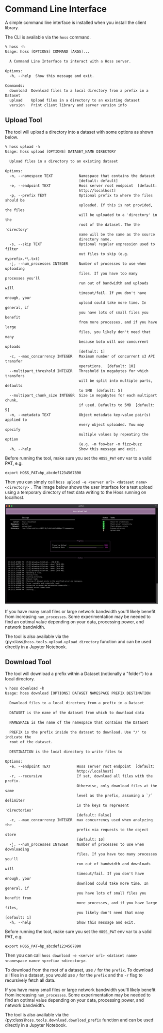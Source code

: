 # Command Line Interface
A simple command line interface is installed when you install the client library.

The CLI is available via the `hoss` command.
```
% hoss -h
Usage: hoss [OPTIONS] COMMAND [ARGS]...

  A Command Line Interface to interact with a Hoss server.

Options:
  -h, --help  Show this message and exit.

Commands:
  download  Download files to a local directory from a prefix in a Dataset
  upload    Upload files in a directory to an existing dataset
  version   Print client library and server version info
```

## Upload Tool
The tool will upload a directory into a dataset with some options as shown below.

```
% hoss upload -h
Usage: hoss upload [OPTIONS] DATASET_NAME DIRECTORY

  Upload files in a directory to an existing dataset

Options:
  -n, --namespace TEXT            Namespace that contains the dataset
                                  [default: default]
  -e, --endpoint TEXT             Hoss server root endpoint  [default:
                                  http://localhost]
  -p, --prefix TEXT               Optional prefix to where the files should be
                                  uploaded. If this is not provided, the files
                                  will be uploaded to a 'directory' in the
                                  root of the dataset. The the 'directory'
                                  name will be the same as the source
                                  directory name.
  -s, --skip TEXT                 Optional regular expression used to filter
                                  out files to skip (e.g. myprefix.*\.txt)
  -j, --num_processes INTEGER     Number of processes to use when uploading
                                  files. If you have too many processes you'll
                                  run out of bandwidth and uploads will
                                  timeout/fail. If you don't have enough, your
                                  upload could take more time. In general, if
                                  you have lots of small files you benefit
                                  from more processes, and if you have large
                                  files, you likely don't need that many
                                  because boto will use concurrent uploads
                                  [default: 1]
  -c, --max_concurrency INTEGER   Maximum number of concurrent s3 API transfer
                                  operations.  [default: 10]
  --multipart_threshold INTEGER   Threshold in megabytes for which transfers
                                  will be split into multiple parts, defaults
                                  to 5MB  [default: 5]
  --multipart_chunk_size INTEGER  Size in megabytes for each multipart chunk,
                                  if used. Defaults to 5MB  [default: 5]
  -m, --metadata TEXT             Object metadata key-value pair(s) applied to
                                  every object uploaded. You may specify
                                  multiple values by repeating the option
                                  (e.g. -m foo=bar -m fizz=buzz
  -h, --help                      Show this message and exit.
```

Before running the tool, make sure you set the `HOSS_PAT` env var to a valid PAT, e.g.

```
export HOSS_PAT=hp_abcdef1234567890
```

Then you can simply call `hoss upload -e <server url> <dataset name> <directory> `. The image below shows the 
user interface for a test upload using a temporary directory of test data writing to
the Hoss running on localhost. 

![The upload tool UI](_static/img/upload-tool.png "Upload Tool UI")

If you have many small files or large network bandwidth you'll likely benefit from increasing `num_processes`. Some 
experimentation may be needed to find an optimal value depending on your data, processing power, and network
bandwidth.

The tool is also available via the {py:class}`hoss.tools.upload.upload_directory` function 
and can be used directly in a Jupyter Notebook.


## Download Tool
The tool will download a prefix within a Dataset (notionally a "folder") to a local directory.

```
% hoss download -h
Usage: hoss download [OPTIONS] DATASET NAMESPACE PREFIX DESTINATION

  Download files to a local directory from a prefix in a Dataset

  DATASET is the name of the dataset from which to download data

  NAMESPACE is the name of the namespace that contains the Dataset

  PREFIX is the prefix inside the dataset to download. Use "/" to indicate the
  root of the dataset.

  DESTINATION is the local directory to write files to

Options:
  -e, --endpoint TEXT            Hoss server root endpoint  [default:
                                 http://localhost]
  -r, --recursive                If set, download all files with the prefix.
                                 Otherwise, only download files at the same
                                 level as the prefix, assuming a `/` delimiter
                                 in the keys to represent 'directories'
                                 [default: False]
  -c, --max_concurrency INTEGER  max concurrency used when analyzing the
                                 prefix via requests to the object store
                                 [default: 10]
  -j, --num_processes INTEGER    Number of processes to use when downloading
                                 files. If you have too many processes you'll
                                 run out of bandwidth and downloads will
                                 timeout/fail. If you don't have enough, your
                                 download could take more time. In general, if
                                 you have lots of small files you benefit from
                                 more processes, and if you have large files,
                                 you likely don't need that many  [default: 1]
  -h, --help                     Show this message and exit.
```

Before running the tool, make sure you set the `HOSS_PAT` env var to a valid PAT, e.g.

```
export HOSS_PAT=hp_abcdef1234567890
```

Then you can call `hoss download -e <server url> <dataset name> <namespace name> <prefix> <directory>`.

To download from the root of a dataset, use `/` for the `prefix`. To download all files in a dataset, you would use
`/` for the `prefix` and the `-r` flag to recursively fetch all data. 

If you have many small files or large network bandwidth you'll likely benefit from increasing `num_processes`. Some 
experimentation may be needed to find an optimal value depending on your data, processing power, and network
bandwidth.

The tool is also available via the {py:class}`hoss.tools.download.download_prefix` function 
and can be used directly in a Jupyter Notebook.
